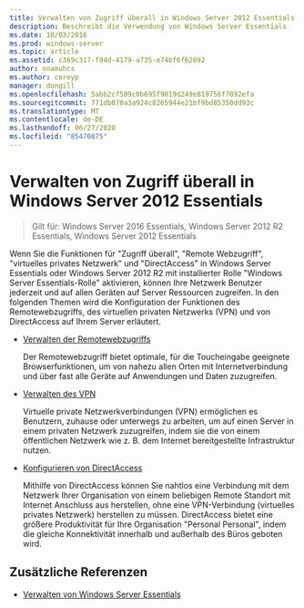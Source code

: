 ```yaml
---
title: Verwalten von Zugriff überall in Windows Server 2012 Essentials
description: Beschreibt die Verwendung von Windows Server Essentials
ms.date: 10/03/2016
ms.prod: windows-server
ms.topic: article
ms.assetid: c369c317-f94d-4179-a735-e74bf6f62692
author: nnamuhcs
ms.author: coreyp
manager: dongill
ms.openlocfilehash: 5abb2cf509c0b695f9019d249e819756f7092efa
ms.sourcegitcommit: 771db070a3a924c8265944e21bf9bd85350dd93c
ms.translationtype: MT
ms.contentlocale: de-DE
ms.lasthandoff: 06/27/2020
ms.locfileid: "85470875"
---
```

# <a name="manage-anywhere-access-in-windows-server-essentials"></a>Verwalten von Zugriff überall in Windows Server 2012 Essentials

>Gilt für: Windows Server 2016 Essentials, Windows Server 2012 R2 Essentials, Windows Server 2012 Essentials

Wenn Sie die Funktionen für "Zugriff überall", "Remote Webzugriff", "virtuelles privates Netzwerk" und "DirectAccess" in Windows Server Essentials oder Windows Server 2012 R2 mit installierter Rolle "Windows Server Essentials-Rolle" aktivieren, können Ihre Netzwerk Benutzer jederzeit und auf allen Geräten auf Server Ressourcen zugreifen. In den folgenden Themen wird die Konfiguration der Funktionen des Remotewebzugriffs, des virtuellen privaten Netzwerks (VPN) und von DirectAccess auf Ihrem Server erläutert.

-   [Verwalten der Remotewebzugriffs](Manage-Remote-Web-Access-in-Windows-Server-Essentials.md)

     Der Remotewebzugriff bietet optimale, für die Toucheingabe geeignete Browserfunktionen, um von nahezu allen Orten mit Internetverbindung und über fast alle Geräte auf Anwendungen und Daten zuzugreifen.

-   [Verwalten des VPN](Manage-VPN-in-Windows-Server-Essentials.md)

     Virtuelle private Netzwerkverbindungen (VPN) ermöglichen es Benutzern, zuhause oder unterwegs zu arbeiten, um auf einen Server in einem privaten Netzwerk zuzugreifen, indem sie die von einem öffentlichen Netzwerk wie z. B. dem Internet bereitgestellte Infrastruktur nutzen.

-   [Konfigurieren von DirectAccess](Configure-DirectAccess-in-Windows-Server-Essentials.md)

     Mithilfe von DirectAccess können Sie nahtlos eine Verbindung mit dem Netzwerk Ihrer Organisation von einem beliebigen Remote Standort mit Internet Anschluss aus herstellen, ohne eine VPN-Verbindung (virtuelles privates Netzwerk) herstellen zu müssen. DirectAccess bietet eine größere Produktivität für Ihre Organisation "Personal Personal", indem die gleiche Konnektivität innerhalb und außerhalb des Büros geboten wird.

## <a name="additional-references"></a>Zusätzliche Referenzen

-   [Verwalten von Windows Server Essentials](Manage-Windows-Server-Essentials.md)
